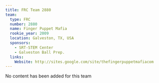 ```yaml
---
title: FRC Team 2880
team:
  type: FRC
  number: 2880
  name: Finger Puppet Mafia
  rookie_year: 2009
  location: Galveston, TX, USA
  sponsors:
    - SRT-STEM Center
    - Galveston Ball Prep.
  links:
    Website: http://sites.google.com/site/thefingerpuppetmafiacom
---
```

No content has been added for this team